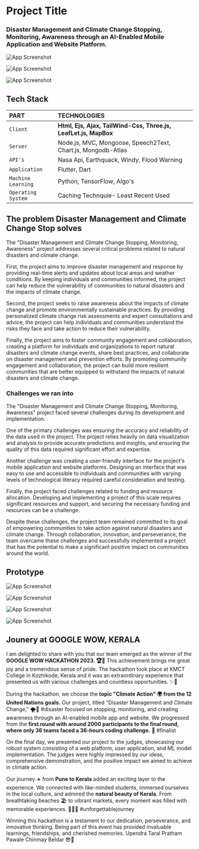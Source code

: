 # Project Title

### Disaster Management and Climate Change Stopping, Monitoring, Awareness through an AI-Enabled Mobile Application and Website Platform.

![App Screenshot](./images/GIT/1.1.png)

![App Screenshot](./images/GIT/1.2.jpg)

![App Screenshot](./images/GIT/1.3.jpg)

## Tech Stack

| PART               | TECHNOLOGIES                                                    |
| :----------------- | :-------------------------------------------------------------- |
| `Client`           | **Html, Ejs, Ajax, TailWind-Css, Three.js, LeafLet.js, MapBox** |
| `Server`           | Node.js, MVC, Mongoose, Speech2Text, Chart.js, Mongodb-Atlas    |
| `API's`            | Nasa Api, Earthquack, Windy, Flood Warning                      |
| `Application`      | Flutter, Dart                                                   |
| `Machine Learning` | Python, TensorFlow, Algo's                                      |
| `Operating System` | Caching Technquie- Least Recent Used                            |

## The problem Disaster Management and Climate Change Stop solves

The "Disaster Management and Climate Change Stopping, Monitoring, Awareness" project addresses several critical problems related to natural disasters and climate change.

First, the project aims to improve disaster management and response by providing real-time alerts and updates about local areas and weather conditions. By keeping individuals and communities informed, the project can help reduce the vulnerability of communities to natural disasters and the impacts of climate change.

Second, the project seeks to raise awareness about the impacts of climate change and promote environmentally sustainable practices. By providing personalized climate change risk assessments and expert consultations and advice, the project can help individuals and communities understand the risks they face and take action to reduce their vulnerability.

Finally, the project aims to foster community engagement and collaboration, creating a platform for individuals and organizations to report natural disasters and climate change events, share best practices, and collaborate on disaster management and prevention efforts. By promoting community engagement and collaboration, the project can build more resilient communities that are better equipped to withstand the impacts of natural disasters and climate change.

### Challenges we ran into

The "Disaster Management and Climate Change Stopping, Monitoring, Awareness" project faced several challenges during its development and implementation.

One of the primary challenges was ensuring the accuracy and reliability of the data used in the project. The project relies heavily on data visualization and analysis to provide accurate predictions and insights, and ensuring the quality of this data required significant effort and expertise.

Another challenge was creating a user-friendly interface for the project's mobile application and website platforms. Designing an interface that was easy to use and accessible to individuals and communities with varying levels of technological literacy required careful consideration and testing.

Finally, the project faced challenges related to funding and resource allocation. Developing and implementing a project of this scale requires significant resources and support, and securing the necessary funding and resources can be a challenge.

Despite these challenges, the project team remained committed to its goal of empowering communities to take action against natural disasters and climate change. Through collaboration, innovation, and perseverance, the team overcame these challenges and successfully implemented a project that has the potential to make a significant positive impact on communities around the world.

## Prototype

![App Screenshot](./images/GIT/1.webp.png)

![App Screenshot](./images/GIT/2.jpg)

![App Screenshot](./images/GIT/3.jpg)

![App Screenshot](./images/GIT/4.webp)

## Jounery at GOOGLE WOW, KERALA

I am delighted to share with you that our team emerged as the winner of the **GOOGLE WOW HACKATHON 2023. 🏆🎉** This achievement brings me great joy and a tremendous sense of pride. The hackathon took place at KMCT College in Kozhikode, Kerala and it was an extraordinary experience that presented us with various challenges and countless opportunities. ✨🚀

During the hackathon, we choose the **topic "Climate Action" 🌍 from the 12 United Nations goals.** Our project, titled "Disaster Management and Climate Change," 🌪️🌱 #disaster focused on stopping, monitoring, and creating awareness through an AI-enabled mobile app and website. We progressed from the **first round with around 2000 participants to the final round, where only 36 teams faced a 36-hours coding challenge.** 💪 #finalist

On the final day, we presented our project to the judges, showcasing our robust system consisting of a web platform, user application, and ML model implementation. The judges were highly impressed by our ideas, comprehensive demonstration, and the positive impact we aimed to achieve in climate action.

Our journey ✈️ from **Pune to Kerala** added an exciting layer to the experience. We connected with like-minded students, immersed ourselves in the local culture, and admired the **natural beauty of Kerala.** From breathtaking beaches 🏖️ to vibrant markets, every moment was filled with memorable experiences. 🌴🌊🌺 #unforgettablejourney

Winning this hackathon is a testament to our dedication, perseverance, and innovative thinking. Being part of this event has provided invaluable learnings, friendships, and cherished memories. Upendra Taral Pratham Pawale Chinmay Beldar 😎💪
